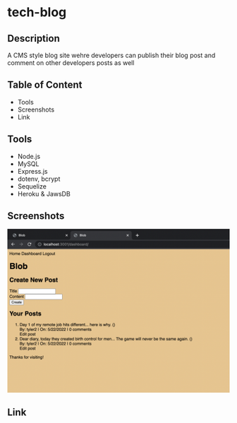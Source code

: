 # tech-blog

## Description
A CMS style  blog site wehre developers can publish their blog post and comment on other developers posts as well

## Table of Content
 - Tools
 - Screenshots
 - Link

 ## Tools
  - Node.js
  - MySQL
  - Express.js
  - dotenv, bcrypt
  - Sequelize
  - Heroku & JawsDB

  ## Screenshots 
  ![](public/assets/blog.png)

## Link

